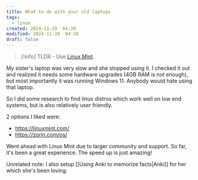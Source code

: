 ```yaml
---
title: What to do with your old laptops
tags:
  - linux
created: 2024-11-29  04:28
modified: 2024-11-29  04:28
draft: false
---
```

> [!info] TLDR - Use [Linux Mint](https://linuxmint.com/). 
> 

My sister's laptop was very slow and she stopped using it. I checked it out and realized it needs some hardware upgrades (4GB RAM is not enough), but most importantly it was running Windows 11. Anybody would hate using that laptop. 

So I did some research to find linux distros which work well on low end systems, but is also relatively user friendly. 

2 options I liked were: 
- https://linuxmint.com/
- https://zorin.com/os/

Went ahead with Linux Mint due to larger community and support. 
So far, it's been a great experience. The speed up is just amazing!

Unrelated note: I also setup [[Using Anki to memorize facts|Anki]] for her which she's been loving. 

